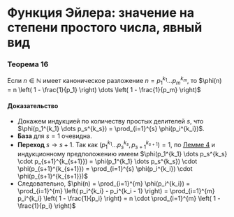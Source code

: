 # Функция Эйлера: значение на степени простого числа, явный вид

### **Теорема 16**

Если $n \in \mathbb{N}$ имеет каноническое разложение $n = p_1^{k_1} \dots p_m^{k_m}$, то
$\phi(n) = n \left( 1 - \frac{1}{p_1} \right) \dots \left( 1 - \frac{1}{p_m} \right)$

#### **Доказательство**

+ Докажем индукцией по количеству простых делителей $s$, что $\phi(p_1^{k_1} \dots p_s^{k_s}) = \prod_{i=1}^{s} \phi(p_i^{k_i})$.
+ **База** для $s = 1$ очевидна.
+ **Переход** $s \to s + 1$. Так как $(p_1^{k_1} \dots p_s^{k_s}, p_{s+1}^{k_{s+1}}) = 1$, по [Лемме 4](18.md#лемма-4) и индукционному предположению имеем
  $\phi(p_1^{k_1} \dots p_s^{k_s} \cdot p_{s+1}^{k_{s+1}}) = \phi(p_1^{k_1} \dots p_s^{k_s}) \cdot \phi(p_{s+1}^{k_{s+1}}) = \prod_{i=1}^{s} \phi(p_i^{k_i}) \cdot \phi(p_{s+1}^{k_{s+1}})$
+ Следовательно,
  $\phi(n) = \prod_{i=1}^{m} \phi(p_i^{k_i}) = \prod_{i=1}^{m} \left( p_i^{k_i} - p_i^{k_i - 1} \right) = \prod_{i=1}^{m} p_i^{k_i} \left( 1 - \frac{1}{p_i} \right) = n \cdot \prod_{i=1}^{m} \left( 1 - \frac{1}{p_i} \right)$
